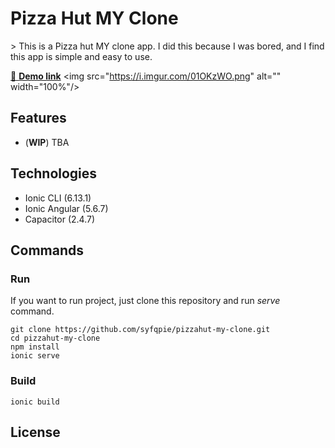 # Pizza Hut MY Clone
&gt; This is a Pizza hut MY clone app. I did this because I was bored, and I find this app is simple and easy to use.

[🚀 **Demo link**](https://demo.com)
&lt;img src="https://i.imgur.com/01OKzWO.png" alt="" width="100%"/&gt;

## Features
- (**WIP**) TBA

## Technologies
- Ionic CLI (6.13.1)
- Ionic Angular (5.6.7)
- Capacitor (2.4.7)

## Commands
### Run
If you want to run project, just clone this repository and run *serve* command.
```
git clone https://github.com/syfqpie/pizzahut-my-clone.git
cd pizzahut-my-clone
npm install
ionic serve
```

### Build
```
ionic build
```

## License


  
